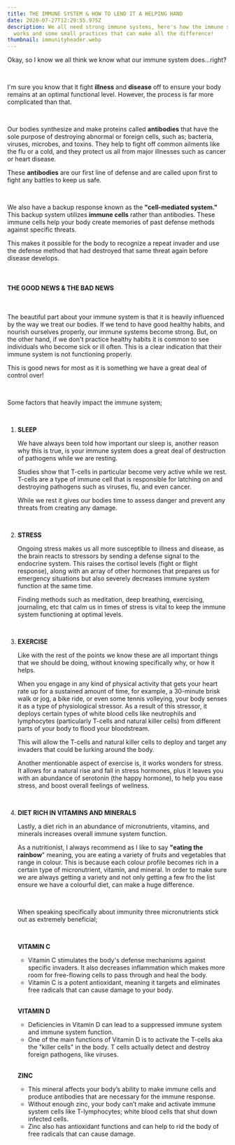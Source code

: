 ```yaml
---
title: THE IMMUNE SYSTEM & HOW TO LEND IT A HELPING HAND
date: 2020-07-27T12:29:55.975Z
description: We all need strong immune systems, here's how the immune system
  works and some small practices that can make all the difference!
thumbnail: immunityheader.webp
---
```

Okay, so I know we all think we know what our immune system does...right?

<br>

I'm sure you know that it fight **illness** and **disease** off to ensure your body remains at an optimal functional level. However, the process is far more complicated than that. 

<br>

Our bodies synthesize and make proteins called **antibodies** that have the sole purpose of destroying abnormal or foreign cells, such as; bacteria, viruses, microbes, and toxins. They help to fight off common ailments like the flu or a cold, and they protect us all from major illnesses such as cancer or heart disease. 

These **antibodies** are our first line of defense and are called upon first to fight any battles to keep us safe. 

<br>

We also have a backup response known as the **"cell-mediated system."** This backup system utilizes **immune cells** rather than antibodies. These immune cells help your body create memories of past defense methods against specific threats.

This makes it possible for the body to recognize a repeat invader and use the defense method that had destroyed that same threat again before disease develops. 

<br>

#### THE GOOD NEWS & THE BAD NEWS

<br>

The beautiful part about your immune system is that it is heavily influenced by the way we treat our bodies. If we tend to have good healthy habits, and nourish ourselves properly, our immune systems become strong. But, on the other hand, if we don't practice healthy habits it is common to see individuals who become sick or ill often. This is a clear indication that their immune system is not functioning properly. 

This is good news for most as it is something we have a great deal of control over!

<br>

Some factors that heavily impact the immune system;

<br>

1. **SLEEP** 

   We have always been told how important our sleep is, another reason why this is true, is your immune system does a great deal of destruction of pathogens while we are resting. 

   Studies show that T-cells in particular become very active while we rest. T-cells are a type of immune cell that is responsible for latching on and destroying pathogens such as viruses, flu, and even cancer. 

   While we rest it gives our bodies time to assess danger and prevent any threats from creating any damage. 

   <br>
2. **STRESS**

   Ongoing stress makes us all more susceptible to illness and disease, as the brain reacts to stressors by sending a defense signal to the endocrine system. This raises the cortisol levels (fight or flight response), along with an array of other hormones that prepares us for emergency situations but also severely decreases immune system function at the same time. 

   Finding methods such as meditation, deep breathing, exercising, journaling, etc that calm us in times of stress is vital to keep the immune system functioning at optimal levels. 

   <br>
3. **EXERCISE**

   Like with the rest of the points we know these are all important things that we should be doing, without knowing specifically why, or how it helps.

   When you engage in any kind of physical activity that gets your heart rate up for a sustained amount of time, for example, a 30-minute brisk walk or jog, a bike ride, or even some tennis volleying, your body senses it as a type of physiological stressor. As a result of this stressor, it deploys certain types of white blood cells like neutrophils and lymphocytes (particularly T-cells and natural killer cells) from different parts of your body to flood your bloodstream.

   This will allow the T-cells and natural killer cells to deploy and target any invaders that could be lurking around the body.

   Another mentionable aspect of exercise is, it works wonders for stress. It allows for a natural rise and fall in stress hormones, plus it leaves you with an abundance of serotonin (the happy hormone), to help you ease stress, and boost overall feelings of wellness. 

   <br>
4. **DIET RICH IN VITAMINS AND MINERALS**

   Lastly, a diet rich in an abundance of micronutrients, vitamins, and minerals increases overall immune system function. 

   As a nutritionist, I always recommend as I like to say **"eating the rainbow**" meaning, you are eating a variety of fruits and vegetables that range in colour. This is because each colour profile becomes rich in a certain type of micronutrient, vitamin, and mineral. In order to make sure we are always getting a variety and not only getting a few fro the list ensure we have a colourful diet, can make a huge difference. 

   <br>

   When speaking specifically about immunity three micronutrients stick out as extremely beneficial;

   <br>

   **VITAMIN C**

   * Vitamin C stimulates the body's defense mechanisms against specific invaders. It also decreases inflammation which makes more room for free-flowing cells to pass through and heal the body. 
   * Vitamin C is a potent antioxidant, meaning it targets and eliminates free radicals that can cause damage to your body.

   <br>

   **VITAMIN D**

   * Deficiencies in Vitamin D can lead to a suppressed immune system and immune system function.
   * One of the main functions of Vitamin D is to activate the T-cells [](https://www.sciencedaily.com/releases/2010/03/100307215534.htm)aka the "killer cells" in the body. T cells actually detect and destroy foreign pathogens, like viruses.

   <br>

   **ZINC**

   * This mineral affects your body’s ability to make immune cells and produce antibodies that are necessary for the immune response.
   * Without enough zinc, your body can’t make and activate immune system cells like T-lymphocytes; white blood cells that shut down infected cells.
   * Zinc also has antioxidant functions and can help to rid the body of free radicals that can cause damage. 

<br>
